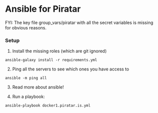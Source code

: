 # Ansible for Piratar

FYI: The key file group_vars/piratar with all the secret variables is missing for obvious reasons.

### Setup

1. Install the missing roles (which are git ignored)

  `ansible-galaxy install -r requirements.yml`

2. Ping all the servers to see which ones you have access to

  `ansible -m ping all`

3. Read more about ansible!


4. Run a playbook:

```
ansible-playbook docker1.piratar.is.yml
```
